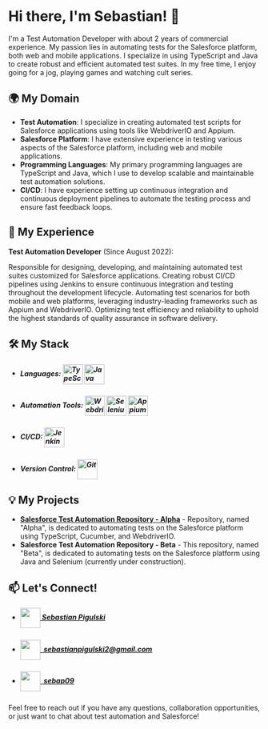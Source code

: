 # Hi there, I'm Sebastian! 👋

I'm a Test Automation Developer with about 2 years of commercial experience. My passion lies in automating tests for the Salesforce platform, both web and mobile applications. I specialize in using TypeScript and Java to create robust and efficient automated test suites. In my free time, I enjoy going for a jog, playing games and watching cult series.

## 🌍 My Domain

- **Test Automation**: I specialize in creating automated test scripts for Salesforce applications using tools like WebdriverIO and Appium.
- **Salesforce Platform**: I have extensive experience in testing various aspects of the Salesforce platform, including web and mobile applications.
- **Programming Languages**: My primary programming languages are TypeScript and Java, which I use to develop scalable and maintainable test automation solutions.
- **CI/CD**: I have experience setting up continuous integration and continuous deployment pipelines to automate the testing process and ensure fast feedback loops.

## 💼 My Experience

**Test Automation Developer** (Since August 2022):

Responsible for designing, developing, and maintaining automated test suites customized for Salesforce applications. Creating robust CI/CD pipelines using Jenkins to ensure continuous integration and testing throughout the development lifecycle. Automating test scenarios for both mobile and web platforms, leveraging industry-leading frameworks such as Appium and WebdriverIO. Optimizing test efficiency and reliability to uphold the highest standards of quality assurance in software delivery.


## 🛠️ My Stack
- <h5><strong>Languages:&nbsp;</strong><a href="https://www.typescriptlang.org/docs/"><img align="center" height="40" alt="TypeScript" src="https://asset.brandfetch.io/idKX_Hb7va/id1t_VNpUn.svg"></a>&nbsp;<a href="https://docs.oracle.com/en/java/"><img align="center" height="40" alt="Java" src="https://asset.brandfetch.io/id6uEhoiBT/idJdbKiNbX.svg"></a></h5>
- <h5><strong>Automation Tools:&nbsp;</strong><a href="https://webdriver.io/docs/gettingstarted.html"><img align="center" height="40" alt="WebdriverIO" src="https://asset.brandfetch.io/idV7ZoyErg/idjjDL4vNp.svg"></a>&nbsp;<a href="https://www.selenium.dev/documentation/en/"><img align="center" height="40" alt="Selenium" src="https://asset.brandfetch.io/id3uyOwT-S/idgLpsQVbx.jpeg"></a>&nbsp;<a href="https://appium.io/docs/en/about-appium/intro/"><img align="center" height="40" alt="Appium" src="https://asset.brandfetch.io/idPkBuZoKM/id2L3ItCMy.png"></a></h5>
- <h5><strong>CI/CD:&nbsp;</strong><a href="https://www.jenkins.io/doc/"><img align="center" height="40" alt="Jenkins" src="https://img.icons8.com/color/452/jenkins.png"></a></h5>
- <h5><strong>Version Control:&nbsp;</strong><a href="https://git-scm.com/doc"><img align="center" height="40" alt="Git" src="https://img.icons8.com/color/452/git.png"></a></h5>

## 💡 My Projects

- **[Salesforce Test Automation Repository - Alpha](https://github.com/sebap09/test-automation-salesforce-alpha)** - Repository, named "Alpha", is dedicated to automating tests on the Salesforce platform using TypeScript, Cucumber, and WebdriverIO. 
- **Salesforce Test Automation Repository - Beta** - This repository, named "Beta", is dedicated to automating tests on the Salesforce platform using Java and Selenium (currently under construction).


## 📫 Let's Connect!

- <h5><a href="https://www.linkedin.com/in/sebastian-pigulski-340128232/"><img align="center" height="40" src="https://asset.brandfetch.io/idJFz6sAsl/id18wpWxxf.svg">&nbsp;Sebastian Pigulski</h5></a>
- <h5><a href="mailto:sebastianpigulski2@gmail.com"><img align="center" height="40" src="https://asset.brandfetch.io/id5o3EIREg/id6PVBBFQj.svg">&nbsp;&nbsp;sebastianpigulski2@gmail.com</h5></a>
- <h5><a href="https://github.com/sebap09"><img align="center" height="40" style="fill:white" fill="white" src="https://asset.brandfetch.io/idZAyF9rlg/id6a3YYV60.svg">&nbsp;&nbsp;sebap09</h5></a>

Feel free to reach out if you have any questions, collaboration opportunities, or just want to chat about test automation and Salesforce!

